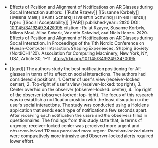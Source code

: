 - Effects of Position and Alignment of Notifications on AR Glasses during Social Interaction
  authors::  [[Rufat Rzayev]] [[Susanne Korbely]] [[Milena Maul]] [[Alina Schark]] [[Valentin Schwind]] [[Niels Henze]]
  type:: [[Social Acceptability]] [[PAR]] 
  published-year:: 2020
  DOI:: [10.1145/3419249.3420095](https://doi.org/10.1145/3419249.3420095) 
  citation:: Rufat Rzayev, Susanne Korbely, Milena Maul, Alina Schark, Valentin Schwind, and Niels Henze. 2020. Effects of Position and Alignment of Notifications on AR Glasses during Social Interaction. In Proceedings of the 11th Nordic Conference on Human-Computer Interaction: Shaping Experiences, Shaping Society (NordiCHI '20). Association for Computing Machinery, New York, NY, USA, Article 30, 1–11. https://doi.org/10.1145/3419249.3420095
-
- [[card]] The authors study the best notification positioning for AR glasses in terms of its effect on social interactions. The authors had considered 4 positions, 1. Center of user's view (receiver-locked: center), 2. Top-right of user's view (receiver-locked: top right), 3. Center overlaid on the observer (observer-locked: center), 4. Top right of the observer (observer-locked: top-right). The focus of this research was to establish a notification position with the least disruption to the user's social interactions. The study was conducted using a Hololens application that sends each type of notification a few seconds apart. After receiving each notification the users and the observers filled in questionnaires. The findings from this study state that, in terms of urgency; receiver-locked center was perceived more urgent and observer-locked TR was perceived more urgent. Receiver-locked alerts were comparatively more intrusive and Observer-locked alerts required lower effort.